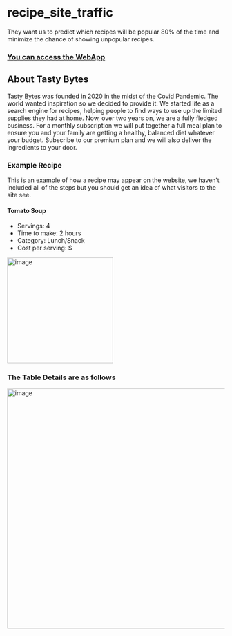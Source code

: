 # recipe_site_traffic
They want us to predict which recipes will be popular 80% of the time and minimize the chance of showing unpopular recipes.

### [You can access the WebApp](https://bayonlelukmansalami-recipe-site-t-recipe-traffic-predict-d84o98.streamlit.app/)
## About Tasty Bytes
Tasty Bytes was founded in 2020 in the midst of the Covid Pandemic. The world wanted
inspiration so we decided to provide it. We started life as a search engine for recipes, helping
people to find ways to use up the limited supplies they had at home.
Now, over two years on, we are a fully fledged business. For a monthly subscription we will put
together a full meal plan to ensure you and your family are getting a healthy, balanced diet
whatever your budget. Subscribe to our premium plan and we will also deliver the ingredients
to your door.

### Example Recipe
This is an example of how a recipe may appear on the website, we haven’t included all of the
steps but you should get an idea of what visitors to the site see.
#### Tomato Soup
- Servings: 4
- Time to make: 2 hours
- Category: Lunch/Snack
- Cost per serving: $

<img width="245" alt="image" src="https://github.com/bayonlelukmansalami/recipe_site_traffic/assets/100068697/1bab5123-0b94-4726-a53e-ce1ca6cd9744"> 






### The Table Details are as follows





<img width="557" alt="image" src="https://github.com/bayonlelukmansalami/recipe_site_traffic/assets/100068697/b65c9b87-67f2-48af-a6ab-f93d3b79b4cc">

